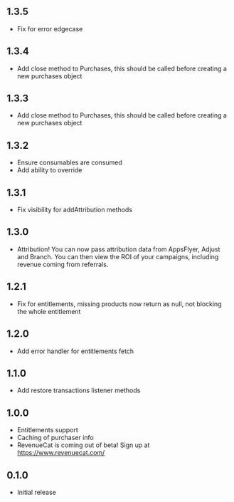 ## 1.3.5
- Fix for error edgecase

## 1.3.4
- Add close method to Purchases, this should be called before creating a new purchases object

## 1.3.3
- Add close method to Purchases, this should be called before creating a new purchases object

## 1.3.2
- Ensure consumables are consumed
- Add ability to override

## 1.3.1
- Fix visibility for addAttribution methods

## 1.3.0
- Attribution! You can now pass attribution data from AppsFlyer, Adjust and Branch. You can then view the ROI of your campaigns, including revenue coming from referrals. 

## 1.2.1
- Fix for entitlements, missing products now return as null, not blocking the whole entitlement

## 1.2.0
- Add error handler for entitlements fetch

## 1.1.0
- Add restore transactions listener methods

## 1.0.0
- Entitlements support
- Caching of purchaser info
- RevenueCat is coming out of beta! Sign up at https://www.revenuecat.com/

## 0.1.0
- Initial release

